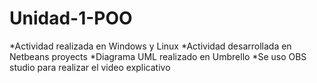 # Unidad-1-POO
*Actividad realizada en Windows y Linux
*Actividad desarrollada en Netbeans proyects
*Diagrama UML realizado en Umbrello
*Se uso OBS studio para realizar el video explicativo